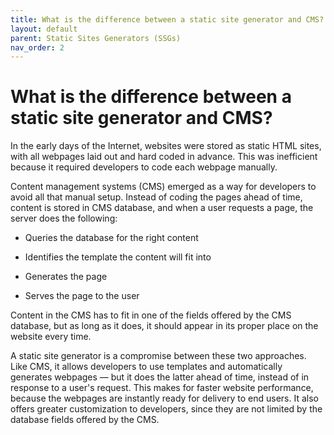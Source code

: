 ```yaml
---
title: What is the difference between a static site generator and CMS?
layout: default
parent: Static Sites Generators (SSGs)
nav_order: 2
---
```


# What is the difference between a static site generator and CMS?
In the early days of the Internet, websites were stored as static HTML sites, with all webpages laid out and hard coded in advance. This was inefficient because it required developers to code each webpage manually.

Content management systems (CMS) emerged as a way for developers to avoid all that manual setup. Instead of coding the pages ahead of time, content is stored in CMS database, and when a user requests a page, the server does the following:

- Queries the database for the right content

- Identifies the template the content will fit into

- Generates the page

- Serves the page to the user

Content in the CMS has to fit in one of the fields offered by the CMS database, but as long as it does, it should appear in its proper place on the website every time.

A static site generator is a compromise between these two approaches. Like CMS, it allows developers to use templates and automatically generates webpages — but it does the latter ahead of time, instead of in response to a user's request. This makes for faster website performance, because the webpages are instantly ready for delivery to end users. It also offers greater customization to developers, since they are not limited by the database fields offered by the CMS.